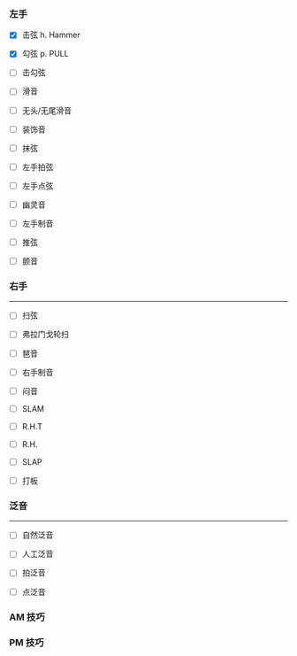 ### 左手

- [x] 击弦 h. Hammer
- [x] 勾弦 p. PULL
- [ ] 击勾弦
- [ ] 滑音
- [ ] 无头/无尾滑音
- [ ] 装饰音
- [ ] 抹弦
- [ ] 左手拍弦
- [ ] 左手点弦
- [ ] 幽灵音
- [ ] 左手制音
- [ ] 推弦
- [ ] 颤音



### 右手

---

- [ ] 扫弦
- [ ] 弗拉门戈轮扫
- [ ] 琶音
- [ ] 右手制音
- [ ] 闷音
- [ ] SLAM
- [ ] R.H.T
- [ ] R.H.
- [ ] SLAP
- [ ] 打板



### 泛音

---

- [ ] 自然泛音
- [ ] 人工泛音
- [ ] 拍泛音
- [ ] 点泛音



### AM 技巧



### PM 技巧
